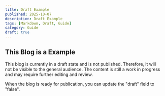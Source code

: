 ```yaml
---
title: Draft Example
published: 2025-10-07
description: Draft Example
tags: [Markdown, Draft, Guide]
category: Guide
draft: true
---
```


## This Blog is a Example

This blog is currently in a draft state and is not published. Therefore, it will not be visible to the general audience. The content is still a work in progress and may require further editing and review.

When the blog is ready for publication, you can update the "draft" field to "false".